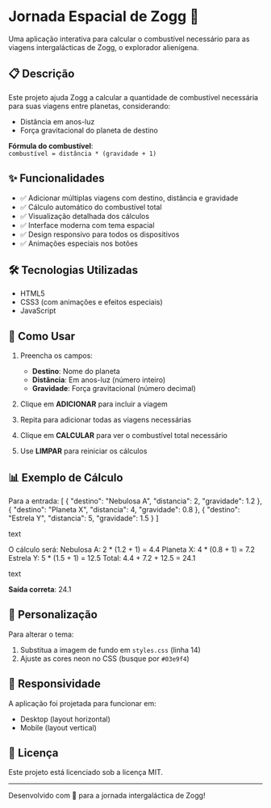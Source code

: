 # Jornada Espacial de Zogg 🚀



Uma aplicação interativa para calcular o combustível necessário para as viagens intergalácticas de Zogg, o explorador alienígena.

## 📋 Descrição

Este projeto ajuda Zogg a calcular a quantidade de combustível necessária para suas viagens entre planetas, considerando:
- Distância em anos-luz
- Força gravitacional do planeta de destino

**Fórmula do combustível**:  
`combustível = distância * (gravidade + 1)`

## ✨ Funcionalidades

- ✅ Adicionar múltiplas viagens com destino, distância e gravidade
- ✅ Cálculo automático do combustível total
- ✅ Visualização detalhada dos cálculos
- ✅ Interface moderna com tema espacial
- ✅ Design responsivo para todos os dispositivos
- ✅ Animações especiais nos botões

## 🛠️ Tecnologias Utilizadas

- HTML5
- CSS3 (com animações e efeitos especiais)
- JavaScript

## 🚀 Como Usar

1. Preencha os campos:
   - **Destino**: Nome do planeta
   - **Distância**: Em anos-luz (número inteiro)
   - **Gravidade**: Força gravitacional (número decimal)

2. Clique em **ADICIONAR** para incluir a viagem

3. Repita para adicionar todas as viagens necessárias

4. Clique em **CALCULAR** para ver o combustível total necessário

5. Use **LIMPAR** para reiniciar os cálculos

## 📊 Exemplo de Cálculo

Para a entrada:
[
{ "destino": "Nebulosa A", "distancia": 2, "gravidade": 1.2 },
{ "destino": "Planeta X", "distancia": 4, "gravidade": 0.8 },
{ "destino": "Estrela Y", "distancia": 5, "gravidade": 1.5 }
]

text

O cálculo será:
Nebulosa A: 2 * (1.2 + 1) = 4.4
Planeta X: 4 * (0.8 + 1) = 7.2
Estrela Y: 5 * (1.5 + 1) = 12.5
Total: 4.4 + 7.2 + 12.5 = 24.1

text

**Saída correta**: 24.1

## 🌌 Personalização

Para alterar o tema:
1. Substitua a imagem de fundo em `styles.css` (linha 14)
2. Ajuste as cores neon no CSS (busque por `#03e9f4`)

## 📱 Responsividade

A aplicação foi projetada para funcionar em:
- Desktop (layout horizontal)
- Mobile (layout vertical)

## 📄 Licença

Este projeto está licenciado sob a licença MIT.

---

Desenvolvido com 💙 para a jornada intergaláctica de Zogg!
